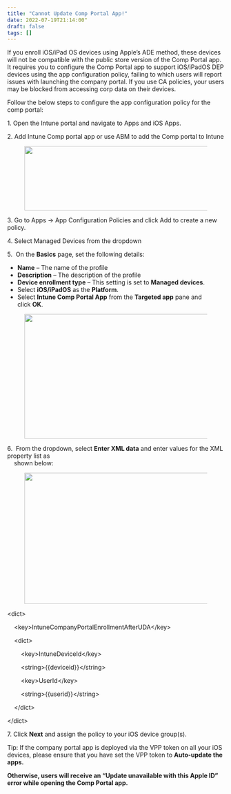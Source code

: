 ```yaml
---
title: "Cannot Update Comp Portal App!"
date: 2022-07-19T21:14:00"
draft: false
tags: []
---
```



<!--kg-card-begin: html-->

<p>If you enroll iOS/iPad OS devices using Apple&#8217;s ADE method, these devices will not be compatible with the public store version of the Comp Portal app. It requires you to configure the Comp Portal app to support iOS/iPadOS DEP devices using the app configuration policy, failing to which users will report issues with launching the company portal. If you use CA policies, your users may be blocked from accessing corp data on their devices. </p>



<p>Follow the below steps to configure the app configuration policy for the comp portal:</p>



<p>1. Open the Intune portal and navigate to Apps and iOS Apps.</p>



<p>2. Add Intune Comp portal app or use ABM to add the Comp portal to Intune</p>



<figure class="wp-block-image is-resized"><img decoding="async" loading="lazy" src="https://irlscreenshots.blob.core.windows.net/wordpress-images/images/wordpress/2022/07/Screenshot2022-07-19.jpg" alt="" width="640" height="149"/></figure>



<p>3. Go to Apps -&gt; App Configuration Policies and click Add to create a new policy.</p>



<p>4. Select Managed Devices from the dropdown</p>



<p>5.  On the <strong>Basics</strong> page, set the following details:     </p>



<ul><li><strong>Name</strong>&nbsp;&#8211; The name of the profile</li><li><strong>Description</strong>&nbsp;&#8211; The description of the profile</li><li><strong>Device enrollment type</strong>&nbsp;&#8211; This setting is set to&nbsp;<strong>Managed devices</strong>.</li><li>Select&nbsp;<strong>iOS/iPadOS</strong>&nbsp;as the&nbsp;<strong>Platform</strong>.</li><li>Select&nbsp;<strong>Intune Comp Portal App</strong>&nbsp;from the&nbsp;<strong>Targeted app</strong>&nbsp;pane and click&nbsp;<strong>OK</strong>.</li></ul>



<figure class="wp-block-image is-resized"><img decoding="async" loading="lazy" src="https://irlscreenshots.blob.core.windows.net/wordpress-images/images/wordpress/2022/07/Screenshot2022-07-19204328.jpg" alt="" width="640" height="289"/></figure>



<p>6. &nbsp;From the dropdown, select&nbsp;<strong>Enter XML data</strong>&nbsp;and enter values for the XML property list as<br>&nbsp;&nbsp;&nbsp;&nbsp;shown below:</p>



<figure class="wp-block-image is-resized"><img decoding="async" loading="lazy" src="https://irlscreenshots.blob.core.windows.net/wordpress-images/images/wordpress/2022/07/Screenshot2022-07-19205320.jpg" alt="" width="640" height="304"/></figure>



<p>&lt;dict&gt;</p>



<p>&nbsp;&nbsp;&nbsp;&nbsp;&lt;key&gt;IntuneCompanyPortalEnrollmentAfterUDA&lt;/key&gt;</p>



<p>&nbsp;&nbsp;&nbsp;&nbsp;&lt;dict&gt;</p>



<p>&nbsp;&nbsp;&nbsp;&nbsp;&nbsp;&nbsp;&nbsp;&nbsp;&lt;key&gt;IntuneDeviceId&lt;/key&gt;</p>



<p>&nbsp;&nbsp;&nbsp;&nbsp;&nbsp;&nbsp;&nbsp;&nbsp;&lt;string&gt;{{deviceid}}&lt;/string&gt;</p>



<p>&nbsp;&nbsp;&nbsp;&nbsp;&nbsp;&nbsp;&nbsp;&nbsp;&lt;key&gt;UserId&lt;/key&gt;</p>



<p>&nbsp;&nbsp;&nbsp;&nbsp;&nbsp;&nbsp;&nbsp;&nbsp;&lt;string&gt;{{userid}}&lt;/string&gt;</p>



<p>&nbsp;&nbsp;&nbsp;&nbsp;&lt;/dict&gt;</p>



<p>&lt;/dict&gt;</p>



<p>7. Click&nbsp;<strong>Next</strong>&nbsp;and assign the policy to your iOS device group(s).</p>



<p>Tip: If the company portal app is deployed via the VPP token on all your iOS devices, please ensure that you have set the VPP token to&nbsp;<strong>Auto-update the apps.&nbsp;</strong></p>



<p><strong>Otherwise, users will receive an &#8220;Update unavailable with this Apple ID&#8221; error while opening the Comp Portal app.</strong></p>

<!--kg-card-end: html-->
